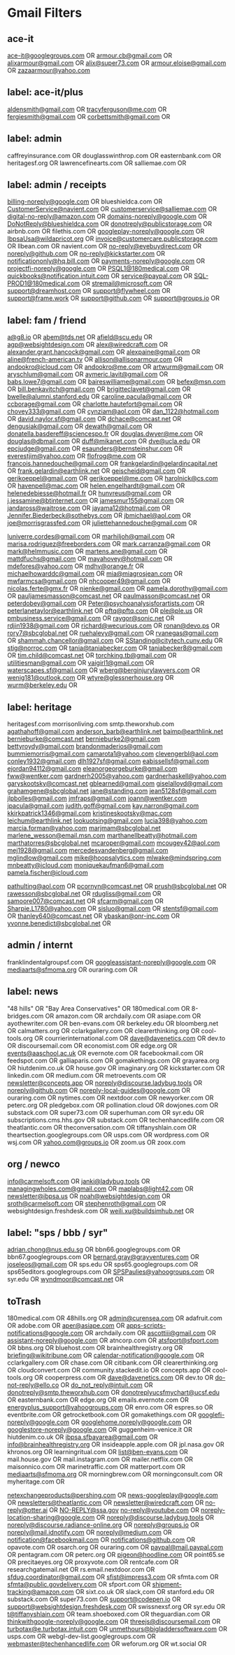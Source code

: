 # Gmail Filters

## ace-it

ace-it@googlegroups.com OR
armour.cb@gmail.com OR
alixarmour@gmail.com OR
alix@super73.com OR
armour.eloise@gmail.com OR
zazaarmour@yahoo.com


## label: ace-it/plus

aldensmith@gmail.com OR
tracyferguson@me.com OR
fergiesmith@gmail.com OR
corbettsmith@gmail.com OR


## label: admin

caffreyinsurance.com OR
douglasswinthrop.com OR
easternbank.com OR
heritagesf.org OR
lawrencefinearts.com OR
salliemae.com OR




## label: admin / receipts

billing-noreply@google.com OR
blueshieldca.com OR
CustomerService@navient.com OR
customerservice@salliemae.com OR
digital-no-reply@amazon.com OR
domains-noreply@google.com OR
DoNotReply@blueshieldca.com OR
donotreply@publicstorage.com OR
airbnb.com OR
filethis.com OR
googleplay-noreply@google.com OR
IbpsaUsa@wildapricot.org OR
invoice@customercare.publicstorage.com OR
llbean.com OR
navient.com OR
no-reply@eyebuydirect.com OR
noreply@github.com OR
no-reply@kickstarter.com OR
notificationonly@hq.bill.com OR
payments-noreply@google.com OR
projectfi-noreply@google.com OR
PSQL1@180medical.com OR
quickbooks@notification.intuit.com OR
service@paypal.com OR
SQL-PROD1@180medical.com OR
stremail@microsoft.com OR
support@dreamhost.com OR
support@flywheel.com OR
support@frame.work OR
support@github.com OR
support@groups.io OR


## label: fam / friend

a@g8.io OR
abem@tds.net OR
afield@scu.edu OR
agp@websightdesign.com OR
alex@wiredcraft.com OR
alexander.grant.hancock@gmail.com OR
alexpaine@gmail.com OR
aline@french-american.tv OR
allison@allisonarmour.com OR
andookro@icloud.com OR
andookro@me.com OR
artwurm@gmail.com OR
aryschlum@gmail.com OR
aymeric.lavit@gmail.com OR
babs.lowe7@gmail.com OR
baireswilliame@gmail.com OR
befex@msn.com OR
bill.benkavitch@gmail.com OR
brigitteclavet@gmail.com OR
bwelle@alumni.stanford.edu OR
caroline.pacula@gmail.com OR
ccborage@gmail.com OR
charlotte.hautefort@gmail.com OR
chovey333@gmail.com OR
cynziam@aol.com OR
dan_1122@hotmail.com OR
david.naylor.sf@gmail.com OR
dchace@comcast.net OR
dengusiak@gmail.com OR
dewath@gmail.com OR
donatella.basdereff@sciencespo.fr OR
douglas.dwyer@me.com OR
douglas@dbmail.com OR
duff@mikanet.com OR
dve@ucla.edu OR
epcjudge@gmail.com OR
esaunders@bernsteinshur.com OR
everestjim@yahoo.com OR
flofrog@me.com OR
francois.hannedouche@gmail.com OR
frankgelardin@gelardincapital.net OR
frank.gelardin@earthlink.net OR
geischeid@gmail.com OR
gerikoeppel@gmail.com OR
gerikoeppel@me.com OR
harolnick@cs.com OR
havenpell@mac.com OR
helen.engelhardt@gmail.com OR
helenedebiesse@hotmail.fr OR
hunvreus@gmail.com OR
j.jessamine@btinternet.com OR
jamesmur155@gmail.com OR
jandaross@waitrose.com OR
jayama12@hotmail.com OR
Jennifer.Biederbeck@sothebys.com OR
jbmichael@aol.com OR
joe@morrisgrassfed.com OR
juliettehannedouche@gmail.com OR









luniverre.cordes@gmail.com OR
marhiljoh@gmail.com OR
marisa.rodriguez@freeborders.com OR
mark.carranza@gmail.com OR
mark@helmmusic.com OR
martens.ane@gmail.com OR
mattdfuchs@gmail.com OR
mayahovey@hotmail.com OR
mdefores@yahoo.com OR
mdhv@orange.fr OR
michaelhowarddc@gmail.com OR
mia@miagrosjean.com OR
mwfarmcsa@gmail.com OR
nhcooper49@gmail.com OR
nicolas.ferte@gmx.fr OR
nienke@gmail.com OR
pamela.dorothy@gmail.com OR
pauljamesmasson@comcast.net OR
paulmasson@comcast.net OR
peterdobey@gmail.com OR
Peter@psychoanalysisforartists.com OR
peterlanetaylor@earthlink.net OR
pftq@pftq.com OR
ple@ple.us OR
pmbusiness.service@gmail.com OR
raygor@sonic.net OR
rdjin1938@gmail.com OR
richard@wecurious.com OR
ronan@devo.ps OR
rory7@sbcglobal.net OR
ruehalevy@gmail.com OR
rvanegas@gmail.com OR
shammah.chancellor@gmail.com OR
SStanding@citytech.cuny.edu OR
stig@norroc.com OR
tania@taniabecker.com OR
taniabecker8@gmail.com OR
tim.child@comcast.net OR
torchking.tb@gmail.com OR
utilitiesman@gmail.com OR
vaigirl1@gmail.com OR
waterscapes.sf@gmail.com OR
wberg@berginjurylawyers.com OR
wenig181@outlook.com OR
wtyre@glessnerhouse.org OR
wurm@berkeley.edu OR


## label: heritage






heritagesf.com
morrisonliving.com
smtp.theworxhub.com
agathahoff@gmail.com
anderson_barb@earthlink.net
baimp@earthlink.net
bernieburke@comcast.net
bernieburke2@gmail.com
bettyroydy@gmail.com
brandonmaderios@gmail.com
bummiemorris@gmail.com
camarota1@yahoo.com
clevengerbl@aol.com
conley1932@gmail.com
dlh1927sf@gmail.com
eabissellsf@gmail.com
ejordan94112@gmail.com
eleanorgeorgeburke@gmail.com
fww@wentker.com
gardnerh2005@yahoo.com
gardnerhaskell@yahoo.com
garyskootsky@comcast.net
gblearned@gmail.com
giselalloyd@gmail.com
grahamgene@sbcglobal.net
jane@standing.com
jean5128sf@gmail.com
jlpbolles@gmail.com
jmfraps@gmail.com
joann@wentker.com
jpacula@gmail.com
judith.goff@gmail.com
kay.narron@gmail.com
kkirkpatrick1346@gmail.com
kristineskootsky@mac.com
leichum@earthlink.net
lookuotsing@gmail.com
lucia398@yahoo.com
marcia.forman@yahoo.com
marjmam@sbcglobal.net
marlene_wesson@email.msn.com
marthanellbeatty@hotmail.com
marthatorres@sbcglobal.net
mcaroper@gmail.com
mcougey42@aol.com
mej1928@gmail.com
mercedesvandenberg@gmail.com
mglindlow@gmail.com
mike@hoopsalytics.com
mlwake@mindspring.com
mnbeatty@icloud.com
moniquekaufman6@gmail.com
pamela.fischer@icloud.com

pathulting@aol.com OR
pcornyn@comcast.net OR
prush@sbcglobal.net OR
rawesson@sbcglobal.net OR
rdugliss@gmail.com OR
samoore007@comcast.net OR
sfcarm@gmail.com OR
Sharpie.L1780@yahoo.com OR
sisluo@gmail.com OR
stentsf@gmail.com OR
thanley640@comcast.net OR
ybaskan@onr-inc.com OR
yvonne.benedict@sbcglobal.net OR

## admin / internt

franklindentalgroupsf.com OR
googleassistant-noreply@google.com OR
mediaarts@sfmoma.org OR
ouraring.com OR

## label: news

"48 hills" OR
"Bay Area Conservatives" OR
180medical.com OR
8-bridges.com OR
amazon.com OR
archdaily.com OR
asiape.com OR
ayothewriter.com OR
ben-evans.com OR
berkeley.edu OR
bloomberg.net OR
calmatters.org OR
cclarkgallery.com OR
clearerthinking.org OR
cool-tools.org OR
courrierinternational.com OR
dave@davenetics.com OR
dev.to OR
discoursemail.com OR
economist.com OR
edge.org OR
events@aaschool.ac.uk OR
evernote.com OR
facebookmail.com OR
feedspot.com OR
galliaparis.com OR
gomakethings.com OR
grayarea.org OR
hiutdenim.co.uk OR
house.gov OR
imaginary.org OR
kickstarter.com OR
linkedin.com OR
medium.com OR
metroevents.com OR
newsletter@concepts.app OR
noreply@discourse.ladybug.tools OR
noreply@github.com OR
noreply-local-guides@google.com OR
ouraring.com OR
nytimes.com OR
nextdoor.com OR
newyorker.com OR
peterc.org OR
pledgebox.com OR
pollination.cloud OR
dowjones.com OR
substack.com OR
super73.com OR
superhuman.com OR
syr.edu OR
subscriptions.cms.hhs.gov OR
substack.com OR
techenhancedlife.com OR
theatlantic.com OR
theconversation.com OR
tiffanyshlain.com OR
theartsection.googlegroups.com OR
usps.com OR
wordpress.com OR
wsj.com OR
yahoo.com@groups.io OR
zoom.us OR
zoox.com


## org / newco

info@carmelsoft.com OR
janki@ladybug.tools OR
managingwholes.com@gmail.com OR
maplabs@light42.com OR
newsletter@ibpsa.us OR
noah@websightdesign.com OR
sroth@carmelsoft.com OR
stephenroth@gmail.com OR
websightdesign.freshdesk.com OR
weili.xu@buildsimhub.net OR


## label: "sps / bbb / syr"

adrian.chong@nus.edu.sg OR
bbn66.googlegroups.com OR
bbn67.googlegroups.com OR
bernard.gray@grayventures.com OR
joseleos@gmail.com OR
sps.edu OR
sps65.googlegroups.com OR
sps65editors.googlegroups.com OR
SPSPaulies@yahoogroups.com OR
syr.edu OR
wyndmoor@comcast.net OR

## toTrash

180medical.com OR
48hills.org OR
admin@curensea.com OR
adafruit.com OR
adobe.com OR
aper@asiape.com OR
apps-scripts-notifications@google.com OR
archdaily.com OR
ascottiii@gmail.com OR
assistant-noreply@google.com OR
atncorp.com OR
atsfport@sfport.com OR
bbns.org OR
bluehost.com OR
brainhealthregistry.org OR
briefing@wikitribune.com OR
calendar-notification@google.com OR
cclarkgallery.com OR
chase.com OR
citibank.com OR
clearerthinking.org OR
cloudconvert.com OR
community.stackedit.io OR
concepts.app OR
cool-tools.org OR
cooperpress.com OR
dave@davenetics.com OR
dev.to OR
do-not-reply@ello.co OR
do_not_reply@intuit.com OR
donotreply@smtp.theworxhub.com OR
donotreplyucsfmychart@ucsf.edu OR
easternbank.com OR
edge.org OR
emails.evernote.com OR
energyplus_support@yahoogroups.com OR
enro.com OR
espres.so OR
eventbrite.com OR
getrocketbook.com OR
gomakethings.com OR
googlefi-noreply@google.com OR
googlehome.noreply@google.com OR
googlestore-noreply@google.com OR
guggenheim-venice.it OR
hiutdenim.co.uk OR
ibpsa.sfbayarea@gmail.com OR
info@brainhealthregistry.org OR
insideapple.apple.com OR
jpl.nasa.gov OR
khronos.org OR
learningritual.com OR
list@ben-evans.com OR
mail.house.gov OR
mail.instagram.com OR
mailer.netflix.com OR
maisonnico.com OR
marinetraffic.com OR
matterport.com OR
mediaarts@sfmoma.org OR
morningbrew.com OR
morningconsult.com OR
myheritage.com OR

netexchangeproducts@pershing.com OR
news-googleplay@google.com OR
newsletters@theatlantic.com OR
newsletter@wiredcraft.com OR
no-reply@otter.ai OR
NO-REPLY@ssa.gov
no-reply@youtube.com OR
noreply-location-sharing@google.com OR
noreply@discourse.ladybug.tools OR
noreply@discourse.radiance-online.org OR
noreply@groups.io OR
noreply@mail.idnotify.com OR
noreply@medium.com OR
notification@facebookmail.com OR
notifications@github.com OR
opavote.com OR
osarch.org OR
ouraring.com OR
paypal@mail.paypal.com OR
pentagram.com OR
peterc.org OR
pigeon@hoodline.com OR
point65.se OR
precitaeyes.org OR
proxyvote.com OR
rentcafe.com OR
researchgatemail.net OR
rs.email.nextdoor.com OR
sfdug.coordinator@gmail.com OR
sfist@impress3.com OR
sfmta.com OR
sfmta@public.govdelivery.com OR
sfport.com OR
shipment-tracking@amazon.com OR
sixt.co.uk OR
slack,com OR
stanford.edu OR
substack.com OR
super73.com OR
support@codepen.io OR
support@websightdesign.freshdesk.com OR
swissnexsf.org OR
syr.edu OR
t@tiffanyshlain.com OR
team.shoeboxed.com OR
theguardian.com OR
thinkwithgoogle-noreply@google.com OR
threejs@discoursemail.com OR
turbotax@e.turbotax.intuit.com OR
unmethours@bigladdersoftware.com OR
usps.com OR
webgl-dev-list.googlegroups.com OR
webmaster@techenhancedlife.com OR
weforum.org OR
wt.social OR